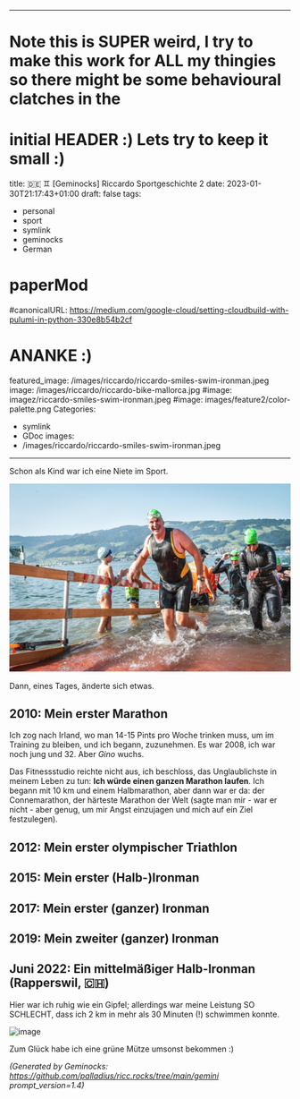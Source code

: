 <!-- Generated by Geminock vVER . cache_key='26ff222d63fbc28ddc0da74a599b0aa970cae44f341da42b0449c29aad630987-de.yaml' --> 
---
# Note this is SUPER weird, I try to make this work for ALL my thingies so there might be some behavioural clatches in the
# initial HEADER :) Lets try to keep it small :)
title: 🇩🇪 ♊ [Geminocks] Riccardo Sportgeschichte 2
date: 2023-01-30T21:17:43+01:00
draft: false
tags:
- personal
- sport
- symlink
- geminocks
- German
# paperMod
#canonicalURL: https://medium.com/google-cloud/setting-cloudbuild-with-pulumi-in-python-330e8b54b2cf
# ANANKE :)
featured_image: /images/riccardo/riccardo-smiles-swim-ironman.jpeg
image: /images/riccardo/riccardo-bike-mallorca.jpg
#image: imagez/riccardo-smiles-swim-ironman.jpeg
#image: images/feature2/color-palette.png
Categories:
- symlink
- GDoc
images:
- /images/riccardo/riccardo-smiles-swim-ironman.jpeg
---
Schon als Kind war ich eine Niete im Sport.

![image](imagez/riccardo-smiles-swim-ironman.jpeg)

Dann, eines Tages, änderte sich etwas.

## 2010: Mein erster Marathon

Ich zog nach Irland, wo man 14-15 Pints pro Woche trinken muss, um im Training zu bleiben, und ich begann, zuzunehmen. Es war 2008, ich war noch jung und 32. Aber *Gino* wuchs.

Das Fitnessstudio reichte nicht aus, ich beschloss, das Unglaublichste in meinem Leben zu tun: **Ich würde einen ganzen Marathon laufen**. Ich begann mit 10 km und einem Halbmarathon, aber dann war er da: der Connemarathon, der härteste Marathon der Welt (sagte man mir - war er nicht - aber genug, um mir Angst einzujagen und mich auf ein Ziel festzulegen).

## 2012: Mein erster olympischer Triathlon


## 2015: Mein erster (Halb-)Ironman


## 2017: Mein erster (ganzer) Ironman

## 2019: Mein zweiter (ganzer) Ironman

## Juni 2022: Ein mittelmäßiger Halb-Ironman (Rapperswil, 🇨🇭)

Hier war ich ruhig wie ein Gipfel; allerdings war meine Leistung SO SCHLECHT, dass ich 2 km in mehr als 30 Minuten (!) schwimmen konnte.

![image](/images/riccardo/riccardo-smiles-swim-ironman.jpeg)

Zum Glück habe ich eine grüne Mütze umsonst bekommen :)


*(Generated by Geminocks: https://github.com/palladius/ricc.rocks/tree/main/gemini prompt_version=1.4)*